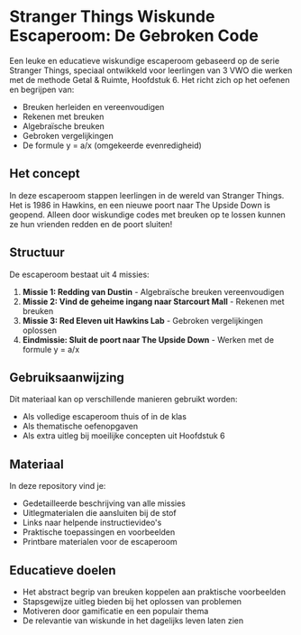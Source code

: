 # Stranger Things Wiskunde Escaperoom: De Gebroken Code

Een leuke en educatieve wiskundige escaperoom gebaseerd op de serie Stranger Things, speciaal ontwikkeld voor leerlingen van 3 VWO die werken met de methode Getal & Ruimte, Hoofdstuk 6. Het richt zich op het oefenen en begrijpen van:

- Breuken herleiden en vereenvoudigen
- Rekenen met breuken
- Algebraïsche breuken
- Gebroken vergelijkingen
- De formule y = a/x (omgekeerde evenredigheid)

## Het concept

In deze escaperoom stappen leerlingen in de wereld van Stranger Things. Het is 1986 in Hawkins, en een nieuwe poort naar The Upside Down is geopend. Alleen door wiskundige codes met breuken op te lossen kunnen ze hun vrienden redden en de poort sluiten!

## Structuur

De escaperoom bestaat uit 4 missies:

1. **Missie 1: Redding van Dustin** - Algebraïsche breuken vereenvoudigen
2. **Missie 2: Vind de geheime ingang naar Starcourt Mall** - Rekenen met breuken
3. **Missie 3: Red Eleven uit Hawkins Lab** - Gebroken vergelijkingen oplossen
4. **Eindmissie: Sluit de poort naar The Upside Down** - Werken met de formule y = a/x

## Gebruiksaanwijzing

Dit materiaal kan op verschillende manieren gebruikt worden:
- Als volledige escaperoom thuis of in de klas
- Als thematische oefenopgaven 
- Als extra uitleg bij moeilijke concepten uit Hoofdstuk 6

## Materiaal

In deze repository vind je:
- Gedetailleerde beschrijving van alle missies
- Uitlegmaterialen die aansluiten bij de stof
- Links naar helpende instructievideo's
- Praktische toepassingen en voorbeelden
- Printbare materialen voor de escaperoom

## Educatieve doelen

- Het abstract begrip van breuken koppelen aan praktische voorbeelden
- Stapsgewijze uitleg bieden bij het oplossen van problemen
- Motiveren door gamificatie en een populair thema
- De relevantie van wiskunde in het dagelijks leven laten zien
